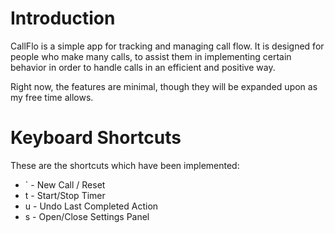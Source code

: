 # Introduction
CallFlo is a simple app for tracking and managing call flow. It is designed for people who make many calls, to assist them in implementing certain behavior in order to handle calls in an efficient and positive way.

Right now, the features are minimal, though they will be expanded upon as my free time allows.

# Keyboard Shortcuts
These are the shortcuts which have been implemented:
- ` - New Call / Reset
- t - Start/Stop Timer
- u - Undo Last Completed Action
- s - Open/Close Settings Panel